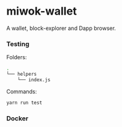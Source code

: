 # miwok-wallet
A wallet, block-explorer and Dapp browser.

### Testing 

Folders: 

```bash
.
└── helpers
    └── index.js
```

Commands:

```javascript
yarn run test
```

### Docker